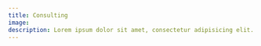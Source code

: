 ```yaml
---
title: Consulting
image: 
description: Lorem ipsum dolor sit amet, consectetur adipisicing elit. Minima maxime quam architecto quo inventore harum ex magni, dicta impedit.
---
```

